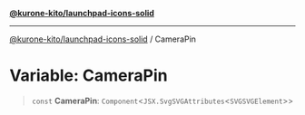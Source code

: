 [**@kurone-kito/launchpad-icons-solid**](../README.md)

***

[@kurone-kito/launchpad-icons-solid](../globals.md) / CameraPin

# Variable: CameraPin

> `const` **CameraPin**: `Component`\<`JSX.SvgSVGAttributes`\<`SVGSVGElement`\>\>

